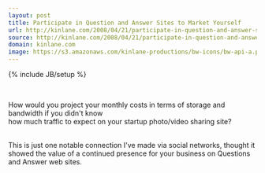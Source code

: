 ```yaml
---
layout: post
title: Participate in Question and Answer Sites to Market Yourself
url: http://kinlane.com/2008/04/21/participate-in-question-and-answer-sites-to-market-yourself/
source: http://kinlane.com/2008/04/21/participate-in-question-and-answer-sites-to-market-yourself/
domain: kinlane.com
image: https://s3.amazonaws.com/kinlane-productions/bw-icons/bw-api-a.png
---
```

{% include JB/setup %}<div class="c2">
     <span class="c1"><br /></span>
</div>

<div class="c2">
     <span class="c1">How would you project your monthly costs in terms of storage and bandwidth if you didn't know</span>
</div>

<div class="c2">
     <span class="c1">how much traffic to expect on your startup photo/video sharing site?
     <br /></span>
</div>

<p>
     <br />
     This is just one notable connection I've made via social networks, thought it showed the value of a continued presence for your business on Questions and Answer web sites.
</p>
